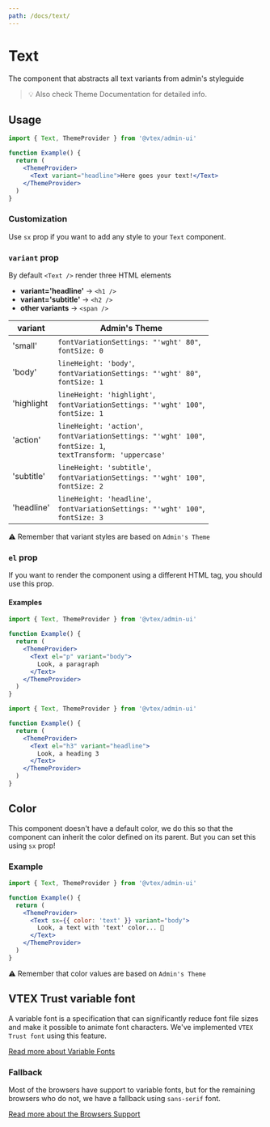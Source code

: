 ```yaml
---
path: /docs/text/
---
```


# Text

The component that abstracts all text variants from admin's styleguide

> 💡 Also check Theme Documentation for detailed info.

## Usage

```jsx
import { Text, ThemeProvider } from '@vtex/admin-ui'

function Example() {
  return (
    <ThemeProvider>
      <Text variant="headline">Here goes your text!</Text>
    </ThemeProvider>
  )
}
```

### Customization

Use `sx` prop if you want to add any style to your `Text` component.

### `variant` prop

By default `<Text />` render three HTML elements

- **variant='headline'** -> `<h1 />`
- **variant='subtitle'** -> `<h2 />`
- **other variants** -> `<span />`

| variant    | Admin's Theme                                                                                                       |
| ---------- | ------------------------------------------------------------------------------------------------------------------- |
| 'small'    | `fontVariationSettings: "'wght' 80"`,<br>`fontSize: 0`                                                              |
| 'body'     | `lineHeight: 'body'`,<br> `fontVariationSettings: "'wght' 80"`,<br> `fontSize: 1`                                   |
| 'highlight | `lineHeight: 'highlight'`,<br> `fontVariationSettings: "'wght' 100"`,<br> `fontSize: 1`                             |
| 'action'   | `lineHeight: 'action'`,<br>`fontVariationSettings: "'wght' 100"`,<br>`fontSize: 1`,<br>`textTransform: 'uppercase'` |
| 'subtitle' | `lineHeight: 'subtitle'`,<br> `fontVariationSettings: "'wght' 100"`,<br> `fontSize: 2`                              |
| 'headline' | `lineHeight: 'headline'`,<br> `fontVariationSettings: "'wght' 100"`,<br>`fontSize: 3`                               |

⚠️ Remember that variant styles are based on `Admin's Theme`

### `el` prop

If you want to render the component using a different HTML tag, you should use this prop.

#### Examples

```jsx
import { Text, ThemeProvider } from '@vtex/admin-ui'

function Example() {
  return (
    <ThemeProvider>
      <Text el="p" variant="body">
        Look, a paragraph
      </Text>
    </ThemeProvider>
  )
}
```

```jsx
import { Text, ThemeProvider } from '@vtex/admin-ui'

function Example() {
  return (
    <ThemeProvider>
      <Text el="h3" variant="headline">
        Look, a heading 3
      </Text>
    </ThemeProvider>
  )
}
```

## Color

This component doesn't have a default color, we do this so that the component can inherit the color defined on its parent.
But you can set this using `sx` prop!

### Example

```jsx
import { Text, ThemeProvider } from '@vtex/admin-ui'

function Example() {
  return (
    <ThemeProvider>
      <Text sx={{ color: 'text' }} variant="body">
        Look, a text with 'text' color... 🤔
      </Text>
    </ThemeProvider>
  )
}
```

⚠️ Remember that color values are based on `Admin's Theme`

## VTEX Trust variable font

A variable font is a specification that can significantly reduce font file sizes and make it possible to animate font characters. We've implemented `VTEX Trust font` using this feature.

[Read more about Variable Fonts](https://web.dev/variable-fonts/)

### Fallback

Most of the browsers have support to variable fonts, but for the remaining browsers who do not, we have a fallback using `sans-serif` font.

[Read more about the Browsers Support](https://caniuse.com/variable-fonts)

<proptypes heading="Text" component="Text"/>
